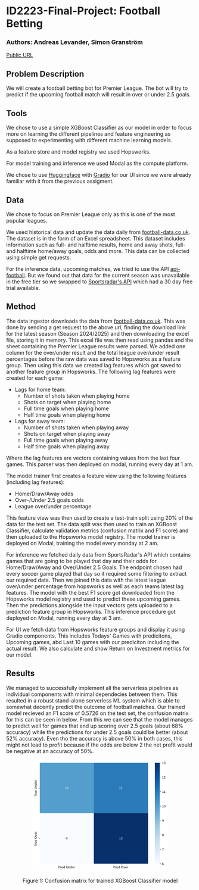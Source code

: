 # ID2223-Final-Project: Football Betting
### Authors: Andreas Levander, Simon Granström

[Public URL](https://huggingface.co/spaces/lab2-as/Project)

## Problem Description
We will create a football betting bot for Premier League. The bot will try to predict if the upcoming football match will result in over or under 2.5 goals.

## Tools
We chose to use a simple XGBoost Classifier as our model in order to focus more on learning the different pipelines and feature engineering as supposed to experimenting with different machine learning models. 

As a feature store and model registry we used Hopsworks.

For model training and inference we used Modal as the compute platform.

We chose to use [Huggingface](https://huggingface.co/) with [Gradio](https://www.gradio.app/) for our UI since we were already familiar with it from the previous assigment.

## Data
We chose to focus on Premier League only as this is one of the most popular leagues.

We used historical data and update the data daily from [football-data.co.uk](https://www.football-data.co.uk/downloadm.php). The dataset is in the form of an Excel spreadsheet. This dataset includes information such as full- and halftime results, home and away shots, full- and halftime home/away goals, odds and more. This data can be collected using simple get requests. 

For the inference data, upcoming matches, we tried to use the API [api-football](https://www.api-football.com/). But we found out that data for the current season was unavailable in the free tier so we swapped to [Sportsradar's API](https://developer.sportradar.com/) which had a 30 day free trial available.

## Method
The data ingestor downloads the data from [football-data.co.uk](https://www.football-data.co.uk/downloadm.php). This was done by sending a get request to the above url, finding the download link for the latest season (Season 2024/2025) and then downloading the excel file, storing it in memory. This excel file was then read using pandas and the sheet containing the Premier League results were parsed. We added one column for the over/under result and the total league over/under result percentages before the raw data was saved to Hopsworks as a feature group. Then using this data we created lag features which got saved to another feature group in Hopsworks. The following lag features were created for each game:
* Lags for home team:
    * Number of shots taken when playing home
    * Shots on target when playing home
    * Full time goals when playing home
    * Half time goals when playing home
* Lags for away team:
    * Number of shots taken when playing away
    * Shots on target when playing away
    * Full time goals when playing away
    * Half time goals when playing away

Where the lag features are vectors containing values from the last four games. This parser was then deployed on modal, running every day at 1 am.

The model trainer first creates a feature view using the following features (including lag features):
* Home/Draw/Away odds
* Over-/Under 2.5 goals odds
* League over/under percentage

This feature view was then used to create a test-train split using 20% of the data for the test set. 
The data split was then used to train an XGBoost Classifier, calculate validation metrics (confusion matrix and F1 score) and then uploaded to the Hopsworks model registry. The model trainer is deployed on Modal, training the model every monday at 2 am. 
    
For inference we fetched daily data from SportsRadar's API which contains games that are going to be played that day and their odds for Home/Draw/Away and Over/Under 2.5 Goals. The endpoint chosen had every soccer game played that day so it required some filtering to extract our required data. Then we joined this data with the latest league over/under percentage from hopsworks as well as each teams latest lag features. The model with the best F1 score got downloaded from the Hopsworks model registry and used to predict these upcoming games. Then the predictions alongside the input vectors gets uploaded to a prediction feature group in Hopsworks. This inference procedure got deployed on Modal, running every day at 3 am.

For UI we fetch data from Hopsworks feature groups and display it using Gradio components. This includes Todays' Games with predicitons, Upcoming games, abd Last 10 games with our prediciton including the actual result. We also calculate and show Return on Investment metrics for our model.

## Results
We managed to successfully implement all the serverless pipelines as individual components with minimal dependecies between them. This resulted in a robust stand-alone serverless ML system which is able to somewhat decently predict the outcome of football matches. Our trained model recieved an F1 score of 0.5726 on the test set, the confusion matrix for this can be seen in below. From this we can see that the model manages to predict well for games that end up scoring over 2.5 goals (about 68% accuracy) while the predictions for under 2.5 goals could be better (about 52% accuracy). Even tho the accuracy is above 50% in both cases, this might not lead to profit because if the odds are below 2 the net profit would be negative at an accuracy of 50%.

<div align="center"> 
    <img src="Images/training_confusion_matrix.png" height=300> 
    <p>Figure 1: Confusion matrix for trained XGBoost Classifier model</p>
</div>